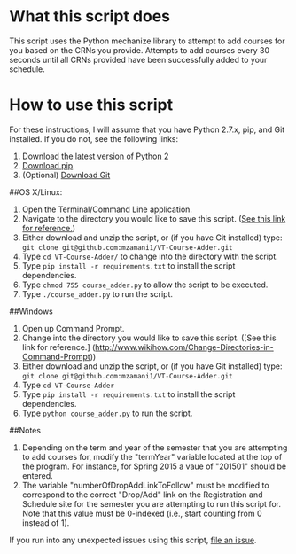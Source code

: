 What this script does
==============
This script uses the Python mechanize library to attempt to add courses for you based on the CRNs you provide. Attempts to add courses every 30 seconds until all CRNs provided have been successfully added to your schedule.


How to use this script
===============
For these instructions, I will assume that you have Python 2.7.x, pip, and Git installed. If you do not, see the following links: <br />
1. [Download the latest version of Python 2](https://www.python.org/downloads/) <br />
2. [Download pip](https://pip.pypa.io/en/latest/installing.html) <br />
3. (Optional) [Download Git](http://git-scm.com/downloads) <br />

##OS X/Linux:
1. Open the Terminal/Command Line application.
2. Navigate to the directory you would like to save this script. ([See this link for reference.](http://guides.macrumors.com/Terminal))
3. Either download and unzip the script, or (if you have Git installed) type: `git clone git@github.com:mzamani1/VT-Course-Adder.git`
4. Type `cd VT-Course-Adder/` to change into the directory with the script.
5. Type `pip install -r requirements.txt` to install the script dependencies.
6. Type `chmod 755 course_adder.py` to allow the script to be executed.
7. Type `./course_adder.py` to run the script.

##Windows
1. Open up Command Prompt.
2. Change into the directory you would like to save this script. ([See this link for reference.] (http://www.wikihow.com/Change-Directories-in-Command-Prompt))
3. Either download and unzip the script, or (if you have Git installed) type: `git clone git@github.com:mzamani1/VT-Course-Adder.git`
4. Type `cd VT-Course-Adder`
5. Type `pip install -r requirements.txt` to install the script dependencies.
6. Type `python course_adder.py` to run the script.

##Notes
1. Depending on the term and year of the semester that you are attempting to add courses for, modify the "termYear" variable located at the top of the program. For instance, for Spring 2015 a vaue of "201501" should be entered.
2. The variable "numberOfDropAddLinkToFollow" must be modified to correspond to the correct "Drop/Add" link on the Registration and Schedule site for the semester you are attempting to run this script for. Note that this value must be 0-indexed (i.e., start counting from 0 instead of 1).


If you run into any unexpected issues using this script, [file an issue](https://github.com/mzamani1/VT-Course-Adder/issues).
